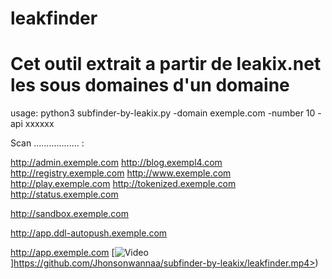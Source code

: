 # leakfinder
# Cet outil extrait a partir de leakix.net les sous domaines d'un domaine


usage:  python3 subfinder-by-leakix.py -domain exemple.com -number 10 -api xxxxxx

Scan .................. :

 
http://admin.exemple.com
http://blog.exempl4.com
http://registry.exemple.com
http://www.exemple.com
http://play.exemple.com
http://tokenized.exemple.com
http://status.exemple.com

http://sandbox.exemple.com

http://app.ddl-autopush.exemple.com

http://app.exemple.com
[![Video](<VIDEO_URL>)]https://github.com/Jhonsonwannaa/subfinder-by-leakix/leakfinder.mp4>)
